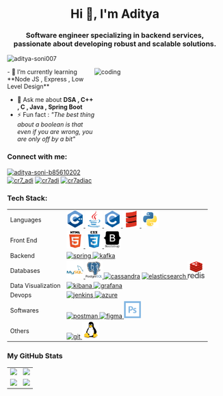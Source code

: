 <h1 align="center">Hi 👋, I'm Aditya</h1>
<h3 align="center">Software engineer specializing in backend services, passionate about developing robust and scalable solutions.</h3>

<p align="left"> <img src="https://komarev.com/ghpvc/?username=aditya-soni007&label=Profile%20views&color=0e75b6&style=flat" alt="aditya-soni007" /> </p>
<img align="right" alt="coding" height="300" width="300" src="https://i.pinimg.com/736x/f7/a3/2d/f7a32dc944050a2efaf520d505500674.jpg">
- 🌱 I’m currently learning **Node JS , Express , Low Level Design**

- 💬 Ask me about **DSA , C++ , C , Java , Spring Boot**
-  ⚡ Fun fact : *"The best thing about a boolean is that even
                  if you are wrong, you are only off by a bit"*


<h3 align="left">Connect with me:</h3>
<p align="left">
<a href="https://linkedin.com/in/aditya-soni-b85610202" target="blank"><img align="center" src="https://raw.githubusercontent.com/rahuldkjain/github-profile-readme-generator/master/src/images/icons/Social/linked-in-alt.svg" alt="aditya-soni-b85610202" height="30" width="40" /></a>
<a href="https://www.codechef.com/users/cr7_adi" target="blank"><img align="center" src="https://cdn.jsdelivr.net/npm/simple-icons@3.1.0/icons/codechef.svg" alt="cr7_adi" height="30" width="40" /></a>
<a href="https://www.leetcode.com/cr7adi" target="blank"><img align="center" src="https://raw.githubusercontent.com/rahuldkjain/github-profile-readme-generator/master/src/images/icons/Social/leet-code.svg" alt="cr7adi" height="30" width="40" /></a>
<a href="https://auth.geeksforgeeks.org/user/cr7adiac" target="blank"><img align="center" src="https://raw.githubusercontent.com/rahuldkjain/github-profile-readme-generator/master/src/images/icons/Social/geeks-for-geeks.svg" alt="cr7adiac" height="30" width="40" /></a>
</p>



<!-- Language and tools stuff start here  -->
<h3 align="left">Tech Stack:</h3>
<p align="left"> 
<table>
	<tr>
		<td>Languages </td>
			<td>
		<a href="https://isocpp.org/" target="_blank" rel="noreferrer"><img src="https://raw.githubusercontent.com/devicons/devicon/master/icons/cplusplus/cplusplus-original.svg" alt="cplusplus" width="40" height="40"/> </a> <a href="https://www.w3schools.com/css/" target="_blank" rel="noreferrer"> 
		<a href="https://www.java.com/en/" target="_blank" rel="noreferrer">
		<img src="https://raw.githubusercontent.com/devicons/devicon/master/icons/java/java-original.svg" alt="java" width="40" height="40"/> </a> 
		<a href="https://www.cprogramming.com/" target="_blank" rel="noreferrer">	
		 <img src="https://raw.githubusercontent.com/devicons/devicon/master/icons/c/c-original.svg" alt="c" width="40" height="40"/> </a> <a href="https://cassandra.apache.org/" target="_blank" rel="noreferrer">	
		 <a href="https://www.scala-lang.org" target="_blank" rel="noreferrer"> <img src="https://raw.githubusercontent.com/devicons/devicon/master/icons/scala/scala-original.svg" alt="scala" width="40" height="40"/> </a> 
		 <a href="https://www.python.org" target="_blank" rel="noreferrer"> <img src="https://raw.githubusercontent.com/devicons/devicon/master/icons/python/python-original.svg" alt="python" width="40" height="40"/> </a>
	  </td>
   </tr>
	<tr>
		<td>Front End</td>
		<td>
	<a href="https://www.w3.org/html/" target="_blank" rel="noreferrer"> <img src="https://raw.githubusercontent.com/devicons/devicon/master/icons/html5/html5-original-wordmark.svg" alt="html5" width="40" height="40"/> </a>
	</a> <a href="https://www.w3schools.com/cpp/" target="_blank" rel="noreferrer"> <img src="https://raw.githubusercontent.com/devicons/devicon/master/icons/css3/css3-original-wordmark.svg" alt="css3" width="40" height="40"/> </a> 
	</a> <a href="https://getbootstrap.com" target="_blank" rel="noreferrer"> <img src="https://raw.githubusercontent.com/devicons/devicon/master/icons/bootstrap/bootstrap-plain-wordmark.svg" alt="bootstrap" width="40" height="40"/> </a>
	</td>
   </tr>
   <tr>
		<td>Backend</td>
		<td>
		<a href="https://spring.io/" target="_blank" rel="noreferrer"> <img src="https://www.vectorlogo.zone/logos/springio/springio-icon.svg" alt="spring" width="40" height="40"/> </a> 
		 <a href="https://kafka.apache.org/" target="_blank" rel="noreferrer"> <img src="https://www.vectorlogo.zone/logos/apache_kafka/apache_kafka-icon.svg" alt="kafka" width="40" height="40"/> </a>
	</td>
  </tr>
  <tr>
	<td>Databases</td>
	<td>
			<a href="https://www.mysql.com/" target="_blank" rel="noreferrer"> <img src="https://raw.githubusercontent.com/devicons/devicon/master/icons/mysql/mysql-original-wordmark.svg" alt="mysql" width="40" height="40"/> </a> 
			 <a href="https://www.postgresql.org" target="_blank" rel="noreferrer"> <img src="https://raw.githubusercontent.com/devicons/devicon/master/icons/postgresql/postgresql-original-wordmark.svg" alt="postgresql" width="40" height="40"/> </a>
			 <a href="https://cassandra.apache.org/_/index.html/" target="_blank" rel="noreferrer"> <img src="https://www.vectorlogo.zone/logos/apache_cassandra/apache_cassandra-icon.svg" alt="cassandra" width="40" height="40"/></a>	
			 <a href="https://www.elastic.co" target="_blank" rel="noreferrer"> <img src="https://www.vectorlogo.zone/logos/elastic/elastic-icon.svg" alt="elasticsearch" width="40" height="40"/> </a>
			 <a href="https://redis.io" target="_blank" rel="noreferrer"> <img src="https://raw.githubusercontent.com/devicons/devicon/master/icons/redis/redis-original-wordmark.svg" alt="redis" width="40" height="40"/> </a>
  </td>
</tr>
<tr>
	<td>Data Visualization</td>
	<td>
		 <a href="https://www.elastic.co/kibana" target="_blank" rel="noreferrer"> <img src="https://www.vectorlogo.zone/logos/elasticco_kibana/elasticco_kibana-icon.svg" alt="kibana" width="40" height="40"/> </a>
		<a href="https://grafana.com" target="_blank" rel="noreferrer"> <img src="https://www.vectorlogo.zone/logos/grafana/grafana-icon.svg" alt="grafana" width="40" height="40"/> </a>
   </td>
</tr>
	<tr>
		<td>Devops</td>
		<td>
		<a href="https://www.jenkins.io" target="_blank" rel="noreferrer"> <img src="https://www.vectorlogo.zone/logos/jenkins/jenkins-icon.svg" alt="jenkins" width="40" height="40"/> </a> 
		<a href="https://azure.microsoft.com/en-in/" target="_blank" rel="noreferrer"> <img src="https://www.vectorlogo.zone/logos/microsoft_azure/microsoft_azure-icon.svg" alt="azure" width="40" height="40"/> </a> 
	</td>	
  </tr>
  <tr>
		  <td>Softwares</td>
		   <td>
			<a href="https://postman.com" target="_blank" rel="noreferrer"> <img src="https://www.vectorlogo.zone/logos/getpostman/getpostman-icon.svg" alt="postman" width="40" height="40"/> </a> 
			<a href="https://www.figma.com/" target="_blank" rel="noreferrer"> <img src="https://www.vectorlogo.zone/logos/figma/figma-icon.svg" alt="figma" width="40" height="40"/> </a> 
			<a href="https://www.photoshop.com/en" target="_blank" rel="noreferrer"> <img src="https://raw.githubusercontent.com/devicons/devicon/master/icons/photoshop/photoshop-line.svg" alt="photoshop" width="40" height="40"/> </a>
	 </td>
  </tr>
  <tr>
	  <td>Others</td>
	  <td>
			<a href="https://git-scm.com/" target="_blank" rel="noreferrer"> <img src="https://www.vectorlogo.zone/logos/git-scm/git-scm-icon.svg" alt="git" width="40" height="40"/> </a>   
			  <a href="https://www.linux.org/" target="_blank" rel="noreferrer"> <img src="https://raw.githubusercontent.com/devicons/devicon/master/icons/linux/linux-original.svg" alt="linux" width="40" height="40"/> </a>  
   </td>
  </tr>
</table>
     </p>


<!-- Language and tools stuff endhere  -->



### My GitHub Stats

<table>

<tr>
<td>

<img src="https://github-readme-stats.vercel.app/api?username=Aditya-Soni007&count_private=true&show_icons=true&theme=tokyonight"/>

</td>
<td>

<img src="https://github-readme-stats.vercel.app/api/top-langs/?username=Aditya-Soni007&langs_count=10&layout=compact&hide=php,scss,css,html,batchfile,gherkin,freemarker,xslt,tsql,ruby"/>

</td>

</tr>

<tr>

<td>

<img src="https://github-readme-streak-stats.herokuapp.com/?user=Aditya-Soni007"/>

</td>





<td>

<img src="https://github-profile-trophy.vercel.app/?username=Aditya-Soni007&row=3&column=4&no-bg=true"/>

</td>

</tr>

</table>

